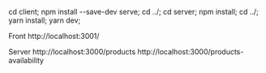 cd client; npm install --save-dev serve; cd ../;
cd server; npm install; cd ../;
yarn install;
yarn dev;

Front
http://localhost:3001/

Server
http://localhost:3000/products
http://localhost:3000/products-availability
